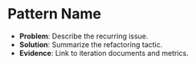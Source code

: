 # Pattern Name

- **Problem**: Describe the recurring issue.
- **Solution**: Summarize the refactoring tactic.
- **Evidence**: Link to iteration documents and metrics.
